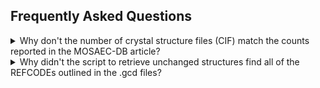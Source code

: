 ## Frequently Asked Questions

<details>
  <summary>Why don't the number of crystal structure files (CIF) match the counts reported in the MOSAEC-DB article?</summary>

Structures which were unchanged during the solvent removal step could not be included publicly due to concerns relating to the Cambridge Structural Database (CSD) licensing agreements.

**This amounted to an approximate total of 45k files being omitted from the public database provided on zenodo.** 

Scripts to regenerate those structures are available to individuals with an active CSD license.

</details>

<details>
  <summary>Why didn't the script to retrieve unchanged structures find all of the REFCODEs outlined in the .gcd files?</summary>

The release version of MOSAEC-DB was constructed using several CSD data updates up to the version 5.4.5 (March 2024).

The crystal structure REFCODEs can change during these CSD data updates, and as a result some REFCODEs reported in MOSAEC-DB may no longer exist in current or future CSD data updates.

**Mismatch of the CSD database versions is the most likely cause of any mismatch**, though future additions to MOSAEC-DB should capture any new or updated REFCODEs included in the CSD.

</details>



